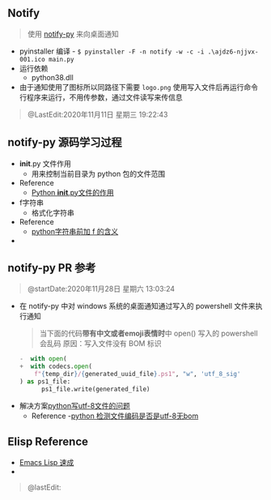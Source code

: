 <!--
 * @Author: your name
 * @Date: 2020-11-10 15:21:11
 * @LastEditTime: 2020-11-30 21:20:29
 * @LastEditors: Please set LastEditors
 * @Description: In User Settings Edit
 * @FilePath: \project\README.md
-->
## Notify
  > 使用 [notify-py](https://github.com/ms7m/notify-py) 来向桌面通知
  -  pyinstaller 编译
    - `$ pyinstaller -F -n notify -w -c -i .\ajdz6-njjvx-001.ico main.py`
  - 运行依赖
    - python38.dll
  - 由于通知使用了图标所以同路径下需要 `logo.png`
  使用写入文件后再运行命令行程序来运行，不用传参数，通过文件读写来传信息

  > @LastEdit:2020年11月11日 星期三 19:22:43

## notify-py 源码学习过程
  - __init__.py 文件作用
    - 用来控制当前目录为 python 包的文件范围
  - Reference
    - [Python __init__.py文件的作用](https://www.cnblogs.com/wcwnina/p/9329086.html)
  - f字符串
    - 格式化字符串
  - Reference
    - [python字符串前加 f 的含义](https://blog.csdn.net/qq_43463045/article/details/93890436)
  - 

## notify-py PR 参考
  > @startDate:2020年11月28日 星期六 13:03:24

  - 在 notify-py 中对 windows 系统的桌面通知通过写入的 powershell 文件来执行通知
    > 当下面的代码**带有中文或者emoji表情时**中 open() 写入的 powershell 会乱码 
    > 原因：写入文件没有 BOM 标识
    ```python
    -  with open(
    +  with codecs.open(
        f"{temp_dir}/{generated_uuid_file}.ps1", "w", 'utf_8_sig'
    ) as ps1_file:
          ps1_file.write(generated_file)
    ```
  - 解决方案[python写utf-8文件的问题](https://segmentfault.com/q/1010000000131965)
    - Reference
    -[python 检测文件编码是否是utf-8无bom](https://blog.csdn.net/shuryuu/article/details/80564074)

## Elisp Reference
  - [Emacs Lisp 速成](https://segmentfault.com/a/1190000004910645)
  - 

  > @lastEdit:
